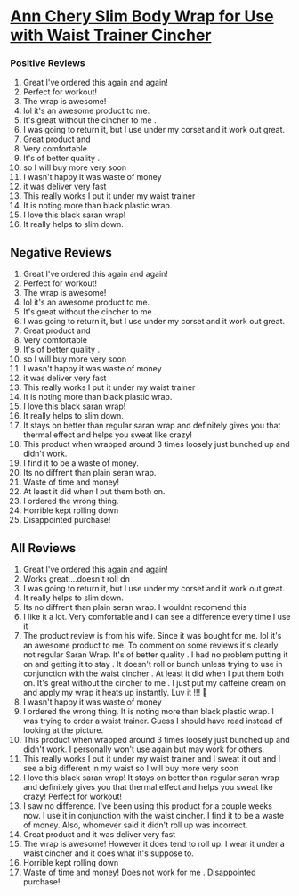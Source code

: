 # [Ann Chery Slim Body Wrap for Use with Waist Trainer Cincher](https://products.checkmycream.com/products/Ann-Chery-Slim-Body-Wrap-for-Use-with-Waist-Trainer-Cincher.html)

### Positive Reviews

<ol>
      <li>Great I&#x27;ve ordered this again and again!</li>
      <li>Perfect for workout!</li>
      <li>The wrap is awesome!</li>
      <li>lol it&#x27;s an awesome product to me.</li>
      <li>It&#x27;s great without the cincher to me .</li>
      <li>I was going to return it, but I use under my corset and it work out great.</li>
      <li>Great product and</li>
      <li>Very comfortable</li>
      <li>It&#x27;s of better quality .</li>
      <li>so I will buy more very soon</li>
      <li>I wasn&#x27;t happy it was waste of money</li>
      <li>it was deliver very fast</li>
      <li>This really works I put it under my waist trainer</li>
      <li>It is noting more than black plastic wrap.</li>
      <li>I love this black saran wrap!</li>
      <li>It really helps to slim down.</li>
</ol>


<h2>Negative Reviews</h2>
<ol>
<li> Great I&#x27;ve ordered this again and again!</li>
<li> Perfect for workout!</li>
<li> The wrap is awesome!</li>
<li> lol it&#x27;s an awesome product to me.</li>
<li> It&#x27;s great without the cincher to me .</li>
<li> I was going to return it, but I use under my corset and it work out great.</li>
<li> Great product and</li>
<li> Very comfortable</li>
<li> It&#x27;s of better quality .</li>
<li> so I will buy more very soon</li>
<li> I wasn&#x27;t happy it was waste of money</li>
<li> it was deliver very fast</li>
<li> This really works I put it under my waist trainer</li>
<li> It is noting more than black plastic wrap.</li>
<li> I love this black saran wrap!</li>
<li> It really helps to slim down.</li>
<li> It stays on better than regular saran wrap and definitely gives you that thermal effect and helps you sweat like crazy!</li>
<li> This product when wrapped around 3 times loosely just bunched up and didn&#x27;t work.</li>
<li> I find it to be a waste of money.</li>
<li> Its no diffrent than plain seran wrap.</li>
<li> Waste of time and money!</li>
<li> At least it did when I put them both on.</li>
<li> I ordered the wrong thing.</li>
<li> Horrible kept rolling down</li>
<li> Disappointed purchase!</li>
</ol>

<h2>All Reviews</h2>

<ol>
    <li> Great I&#x27;ve ordered this again and again!</li>
    <li> Works great....doesn&#x27;t roll dn</li>
    <li> I was going to return it, but I use under my corset and it work out great.</li>
    <li> It really helps to slim down.</li>
    <li> Its no diffrent than plain seran wrap. I wouldnt recomend this</li>
    <li> I like it a lot. Very comfortable and I can see a difference every time I use it</li>
    <li> The product review is from his wife. Since it was bought for me. lol it&#x27;s an awesome product to me. To comment on some reviews it&#x27;s clearly not regular Saran Wrap. It&#x27;s of better quality . I had no problem putting it on and getting it to stay . It doesn&#x27;t roll or bunch unless trying to use in conjunction with the waist cincher . At least it did when I put them both on. It&#x27;s great without the cincher to me . I just put my caffeine cream on and apply my wrap it heats up instantly. Luv it !!! 💋</li>
    <li> I wasn&#x27;t happy it was waste of money</li>
    <li> I ordered the wrong thing. It is noting more than black plastic wrap. I was trying to order a waist trainer. Guess I should have read instead of looking at the picture.</li>
    <li> This product when wrapped around 3 times loosely just bunched up and didn&#x27;t work. I personally won&#x27;t use again but may work for others.</li>
    <li> This really works I put it under my waist trainer and I sweat it out and I see a big different in my waist so I will buy more very soon</li>
    <li> I love this black saran wrap! It stays on better than regular saran wrap and definitely gives you that thermal effect and helps you sweat like crazy! Perfect for workout!</li>
    <li> I saw no difference. I&#x27;ve been using this product for a couple weeks now. I use it in conjunction with the waist cincher. I find it to be a waste of money. Also, whomever said it didn&#x27;t roll up was incorrect.</li>
    <li> Great product and it was deliver very fast</li>
    <li> The wrap is awesome! However it does tend to roll up. I wear it under a waist cincher and it does what it&#x27;s suppose to.</li>
    <li> Horrible kept rolling down</li>
    <li> Waste of time and money! Does not work for me . Disappointed purchase!</li>
</ol>





